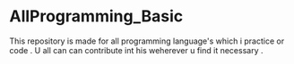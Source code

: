 # AllProgramming_Basic
This repository is  made for all programming language's which i practice or code . U all can can contribute int his weherever u find it necessary .
